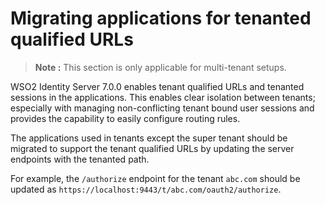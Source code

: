 # Migrating applications for tenanted qualified URLs

>**Note :**
>This section is only applicable for multi-tenant setups.

WSO2 Identity Server 7.0.0 enables tenant qualified URLs and tenanted sessions in the applications. This enables clear
isolation between tenants; especially with managing non-conflicting tenant bound user sessions and provides the 
capability to easily configure routing rules. 

The applications used in tenants except the super tenant
should be migrated to support the tenant qualified URLs by updating the server endpoints with the tenanted path.

For example, the `/authorize` endpoint for the tenant `abc.com` should be updated as 
`https://localhost:9443/t/abc.com/oauth2/authorize`.

